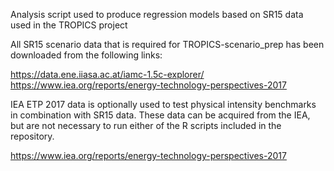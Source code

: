 Analysis script used to produce regression models based on SR15 data used in the TROPICS project

All SR15 scenario data that is required for TROPICS-scenario_prep has been downloaded from the
following links:

https://data.ene.iiasa.ac.at/iamc-1.5c-explorer/
https://www.iea.org/reports/energy-technology-perspectives-2017

IEA ETP 2017 data is optionally used to test physical intensity benchmarks in combination with
SR15 data. These data can be acquired from the IEA, but are not necessary to run either of the
R scripts included in the repository.

https://www.iea.org/reports/energy-technology-perspectives-2017
